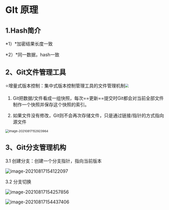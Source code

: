 # GIt 原理

## 1.Hash简介

*1）*加密结果长度一致

*2）*同一数据，hash一致

## 2、Git文件管理工具

⭐增量式版本控制：集中式版本控制管理工具的文件管理机制<img src="C:\Users\LGB\AppData\Roaming\Typora\typora-user-images\image-20210817152104610.png" style="zoom:67%;" />

1. Git把数据/文件看成一组快照，每次==更新==提交时Git都会对当前全部文件制作一个快照并保存这个快照的索引。

2. 如果文件没有修改，Git则不会再次存储文件，只是通过链接/指针的方式指向源文件

   [^快照]:指针，如果没有修改，就是指向一个原文件的指针

<img src="C:\Users\LGB\AppData\Roaming\Typora\typora-user-images\image-20210817152923964.png" alt="image-20210817152923964" style="zoom:67%;" />

 ## 3、Git分支管理机构

3.1 创建分支：创建一个分支指针，指向当前版本

![image-20210817154122097](C:\Users\LGB\AppData\Roaming\Typora\typora-user-images\image-20210817154122097.png)

3.2 分支切换

![image-20210817154257856](C:\Users\LGB\AppData\Roaming\Typora\typora-user-images\image-20210817154257856.png)

![image-20210817154437406](C:\Users\LGB\AppData\Roaming\Typora\typora-user-images\image-20210817154437406.png)

